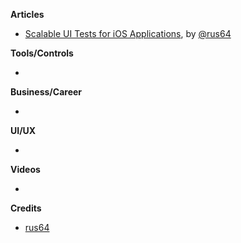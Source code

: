 
**Articles**

* [Scalable UI Tests for iOS Applications](https://engineering.depop.com/scalable-ui-tests-for-ios-applications-f0a266b2d20c), by [@rus64](https://twitter.com/rus64)

**Tools/Controls**

* 

**Business/Career**

* 

**UI/UX**

* 

**Videos**

* 

**Credits**

* [rus64](https://github.com/rus64)

